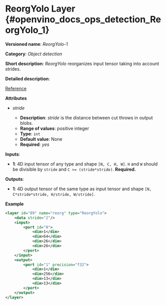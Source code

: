# ReorgYolo Layer {#openvino_docs_ops_detection_ReorgYolo_1}

**Versioned name**: *ReorgYolo-1*

**Category**: *Object detection*

**Short description**: *ReorgYolo* reorganizes input tensor taking into account strides.

**Detailed description**:

[Reference](https://arxiv.org/pdf/1612.08242.pdf)

**Attributes**

* *stride*

  * **Description**: *stride* is the distance between cut throws in output blobs.
  * **Range of values**: positive integer
  * **Type**: `int`
  * **Default value**: None
  * **Required**: *yes*

**Inputs**:

*   **1**: 4D input tensor of any type and shape `[N, C, H, W]`. `H` and `W` should be divisible by `stride` and `C >= (stride*stride)`. **Required.**

**Outputs**:

*   **1**: 4D output tensor of the same type as input tensor and shape `[N, C*stride*stride, H/stride, W/stride]`.

**Example**

```xml
<layer id="89" name="reorg" type="ReorgYolo">
    <data stride="2"/>
    <input>
        <port id="0">
            <dim>1</dim>
            <dim>64</dim>
            <dim>26</dim>
            <dim>26</dim>
        </port>
    </input>
    <output>
        <port id="1" precision="f32">
            <dim>1</dim>
            <dim>256</dim>
            <dim>13</dim>
            <dim>13</dim>
        </port>
    </output>
</layer>
```
